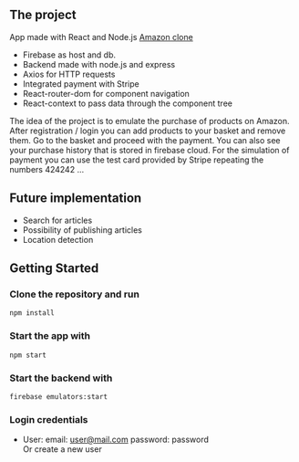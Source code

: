 ## The project
App made with React and Node.js
[Amazon clone](https://clone-1b668.web.app/)

- Firebase as host and db.
- Backend made with node.js and express
- Axios for HTTP requests
- Integrated payment with Stripe
- React-router-dom for component navigation
- React-context to pass data through the component tree </br>

The idea of the project is to emulate the purchase of products on Amazon. After registration / login you can add products to your basket and remove them. Go to the basket and proceed with the payment. You can also see your purchase history that is stored in firebase cloud.
For the simulation of payment you can use the test card provided by Stripe repeating the numbers 424242 ...

## Future implementation
- Search for articles
- Possibility of publishing articles
- Location detection

## Getting Started 

### Clone the repository and run
```
npm install
```

### Start the app with
```
npm start
```

### Start the backend with 
```
firebase emulators:start
```

### Login credentials

- User: email: user@mail.com password: password </br>
 Or create a new user
